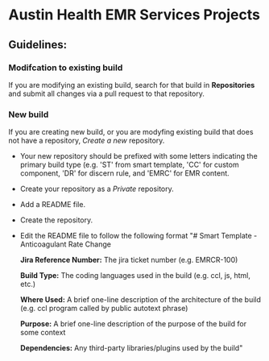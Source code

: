 # Austin Health EMR Services Projects

## Guidelines:

### Modifcation to existing build
If you are modifying an existing build, search for that build in **Repositories** and submit all changes via a pull request to that repository.

### New build
If you are creating new build, or you are modyfing existing build that does not have a repository, *Create a new* repository.
  - Your new repository should be prefixed with some letters indicating the primary build type (e.g. 'ST' from smart template, 'CC' for custom component, 'DR' for discern rule, and 'EMRC' for EMR content.
  - Create your repository as a *Private* repository.
  - Add a README file.
  - Create the repository.
  - Edit the README file to follow the following format
      "# Smart Template - Anticoagulant Rate Change

      **Jira Reference Number:** The jira ticket number (e.g. EMRCR-100)

      **Build Type:** The coding languages used in the build (e.g. ccl, js, html, etc.)

      **Where Used:** A brief one-line description of the architecture of the build (e.g. ccl program called by public autotext phrase)

      **Purpose:** A brief one-line description of the purpose of the build for some context

      **Dependencies:** Any third-party libraries/plugins used by the build"

